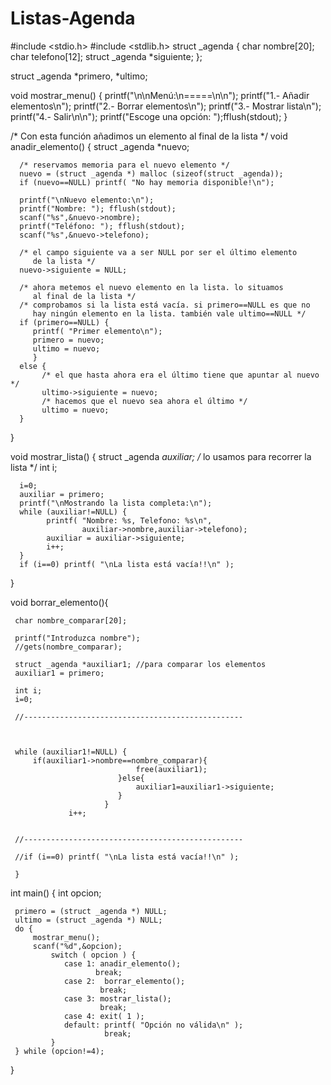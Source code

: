 Listas-Agenda
=============
#include <stdio.h>
#include <stdlib.h>
 struct _agenda {
        char nombre[20];
        char telefono[12];
        struct _agenda *siguiente;
        };

 struct _agenda *primero, *ultimo;

 void mostrar_menu() {
      printf("\n\nMenú:\n=====\n\n");
      printf("1.- Añadir elementos\n");
      printf("2.- Borrar elementos\n");
      printf("3.- Mostrar lista\n");
      printf("4.- Salir\n\n");
      printf("Escoge una opción: ");fflush(stdout);
 }

 /* Con esta función añadimos un elemento al final de la lista */
 void anadir_elemento() {
      struct _agenda *nuevo;

      /* reservamos memoria para el nuevo elemento */
      nuevo = (struct _agenda *) malloc (sizeof(struct _agenda));
      if (nuevo==NULL) printf( "No hay memoria disponible!\n");

      printf("\nNuevo elemento:\n");
      printf("Nombre: "); fflush(stdout);
      scanf("%s",&nuevo->nombre);
      printf("Teléfono: "); fflush(stdout);
      scanf("%s",&nuevo->telefono);

      /* el campo siguiente va a ser NULL por ser el último elemento
         de la lista */
      nuevo->siguiente = NULL;

      /* ahora metemos el nuevo elemento en la lista. lo situamos
         al final de la lista */
      /* comprobamos si la lista está vacía. si primero==NULL es que no
         hay ningún elemento en la lista. también vale ultimo==NULL */
      if (primero==NULL) {
         printf( "Primer elemento\n");
         primero = nuevo;
         ultimo = nuevo;
         }
      else {
           /* el que hasta ahora era el último tiene que apuntar al nuevo */
           ultimo->siguiente = nuevo;
           /* hacemos que el nuevo sea ahora el último */
           ultimo = nuevo;
      }
 }

 void mostrar_lista() {
      struct _agenda *auxiliar; /* lo usamos para recorrer la lista */
      int i;

      i=0;
      auxiliar = primero;
      printf("\nMostrando la lista completa:\n");
      while (auxiliar!=NULL) {
            printf( "Nombre: %s, Telefono: %s\n",
                    auxiliar->nombre,auxiliar->telefono);
            auxiliar = auxiliar->siguiente;
            i++;
      }
      if (i==0) printf( "\nLa lista está vacía!!\n" );
 }

 void borrar_elemento(){

     char nombre_comparar[20];

     printf("Introduzca nombre");
     //gets(nombre_comparar);

     struct _agenda *auxiliar1; //para comparar los elementos
     auxiliar1 = primero;

     int i;
     i=0;

     //-------------------------------------------------



     while (auxiliar1!=NULL) {
         if(auxiliar1->nombre==nombre_comparar){
                                free(auxiliar1);
                            }else{
                                auxiliar1=auxiliar1->siguiente;
                            }
                         }
                 i++;


     //-------------------------------------------------

     //if (i==0) printf( "\nLa lista está vacía!!\n" );

     }

 int main() {
     int opcion;

     primero = (struct _agenda *) NULL;
     ultimo = (struct _agenda *) NULL;
     do {
         mostrar_menu();
         scanf("%d",&opcion);
             switch ( opcion ) {
                case 1: anadir_elemento();
                       break;
                case 2:  borrar_elemento();
                        break;
                case 3: mostrar_lista();
                        break;
                case 4: exit( 1 );
                default: printf( "Opción no válida\n" );
                         break;
             }
     } while (opcion!=4);
 }
